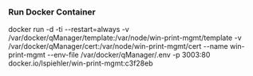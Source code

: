 ### Run Docker Container

docker run -d -ti --restart=always -v /var/docker/qManager/template:/var/node/win-print-mgmt/template -v /var/docker/qManager/cert:/var/node/win-print-mgmt/cert --name win-print-mgmt --env-file /var/docker/qManager/.env -p 3003:80 docker.io/lspiehler/win-print-mgmt:c3f28eb
